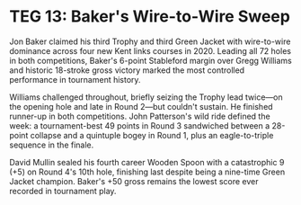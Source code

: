 # TEG 13: Baker's Wire-to-Wire Sweep

Jon Baker claimed his third Trophy and third Green Jacket with wire-to-wire dominance across four new Kent links courses in 2020. Leading all 72 holes in both competitions, Baker's 6-point Stableford margin over Gregg Williams and historic 18-stroke gross victory marked the most controlled performance in tournament history.

Williams challenged throughout, briefly seizing the Trophy lead twice—on the opening hole and late in Round 2—but couldn't sustain. He finished runner-up in both competitions. John Patterson's wild ride defined the week: a tournament-best 49 points in Round 3 sandwiched between a 28-point collapse and a quintuple bogey in Round 1, plus an eagle-to-triple sequence in the finale.

David Mullin sealed his fourth career Wooden Spoon with a catastrophic 9 (+5) on Round 4's 10th hole, finishing last despite being a nine-time Green Jacket champion. Baker's +50 gross remains the lowest score ever recorded in tournament play.